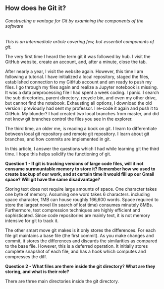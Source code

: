 ## How does he Git it?

###### Constructing a vantage for Git by examining the components of the software

_This is an intermediate article covering few, but essential components of git._

The very first time I heard the term git it was followed by hub. I visit the GitHub website, create an account, and, after a minute, close the tab. 

After nearly a year, I visit the website again. However, this time I am following a tutorial. I have initialized a local repository, staged the files, established connection to my GitHub account and am ready to push my files. I go through my files again and realize a Jupyter notebook is missing. It was a data preprocessing file I had spent a week coding. I panic. I search the sub directories, parent directory, recycle bin, and even my other drive, but cannot find the notebook. Exhausting all options, I download the old version I previously had sent my professor. I re-code it again and push it to GitHub. My blunder? I had created two local branches from master, and did not know git branches control the files you see in the explorer. 

The third time, an older me, is reading a book on git. I learn to differentiate between local git repository and remote git repository. I learn about git branches, and how commits are implemented in git.

In this article, I answer the questions which I had while learning git the third time. I hope this helps solidify the functioning of git.

**Question 1 - If git is tracking versions of large code files, will it not consume surmountable memory to store it? Remember how we used to create backup of our work, and at certain time it would fill up our Gmail space? Will git have the same disadvantage?**

Storing text does not require large amounts of space. One character takes one byte of memory. Assuming one word takes 6 characters. including space character, 1MB can house roughly 166,600 words. Space required to store the largest novel (In search of lost time) consumes minutely 8MBs.  Furthermore, text compression techniques are highly efficient and sophisticated. Since code repositories are mainly text, it is not memory intensive for git to track it.

The other smart move git makes is it only stores the differences. For each file git maintains a base file (the first commit). As you make changes and commit, it stores the differences and discards the similarities as compared to the base file. However, this is a deferred operation. It initially stores complete snapshot of each file, and has a hook which computes and compresses the diff.

**Question 2 - What files are there inside the git directory? What are they storing, and what is their role?**

There are three main directories inside the git directory.